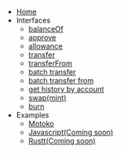 - [Home](./README.md)
- Interfaces
  - [balanceOf](./pages/interfaces/balanceOf.md)
  - [approve](./pages/interfaces/approve.md)
  - [allowance](./pages/interfaces/allowance.md)
  - [transfer](./pages/interfaces/transfer.md)
  - [transferFrom](./pages/interfaces/transferFrom.md)
  - [batch transfer](./pages/interfaces/batch_transfer.md)
  - [batch transfer from](./pages/interfaces/batch_transfer_from.md)
  - [get history by account](./pages/interfaces/get_history_by_account.md)
  - [swap(mint)](./pages/interfaces/swap.md)
  - [burn](./pages/interfaces/burn.md)
- Examples
  - [Motoko](./pages/examples/motoko.md)
  - [Javascript(Coming soon)](./pages/examples/javascript.md)
  - [Rustt(Coming soon)](./pages/examples/rust.md)